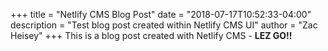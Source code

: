 +++
title = "Netlify CMS Blog Post"
date = "2018-07-17T10:52:33-04:00"
description = "Test blog post created within Netlify CMS UI"
author = "Zac Heisey"
+++
This is a blog post created with Netlify CMS - **LEZ GO!!**
